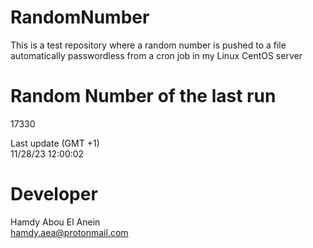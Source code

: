 # RandomNumber    
This is a test repository where a random number is pushed to a file automatically passwordless from a cron job in my Linux CentOS server    
# Random Number of the last run   
17330
      
Last update (GMT +1)    
11/28/23 12:00:02
# Developer    
Hamdy Abou El Anein   
hamdy.aea@protonmail.com
